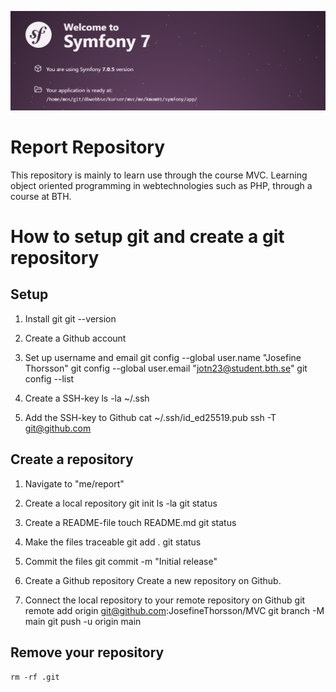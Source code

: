 ![Symfony](app/assets/images/symfony.png)

# Report Repository

This repository is mainly to learn use through the course MVC. Learning object oriented programming in webtechnologies such as PHP, through a course at BTH.

# How to setup git and create a git repository
## Setup
1. Install git
    git --version

2. Create a Github account

3. Set up username and email
    git config --global user.name "Josefine Thorsson"
    git config --global user.email "jotn23@student.bth.se"
    git config --list

4. Create a SSH-key
    ls -la ~/.ssh

5. Add the SSH-key to Github
    cat ~/.ssh/id_ed25519.pub
    ssh -T git@github.com

## Create a repository
1. Navigate to "me/report"

2. Create a local repository
    git init
    ls -la
    git status

3. Create a README-file
    touch README.md
    git status

4. Make the files traceable
    git add .
    git status

5. Commit the files
    git commit -m "Initial release"

6. Create a Github repository
    Create a new repository on Github.

6. Connect the local repository to your remote repository on Github
    git remote add origin git@github.com:JosefineThorsson/MVC
    git branch -M main
    git push -u origin main

## Remove your repository
    rm -rf .git
